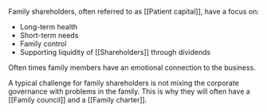 Family shareholders, often referred to as [[Patient capital]], have a focus on:
- Long-term health
- Short-term needs
- Family control
- Supporting liquidity of [[Shareholders]] through dividends

Often times family members have an emotional connection to the business. 

A typical challenge for family shareholders is not mixing the corporate governance with problems in the family. This is why they will often have a [[Family council]] and a [[Family charter]].